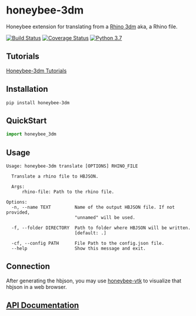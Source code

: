 
# honeybee-3dm
Honeybee extension for translating from a [Rhino 3dm](https://www.rhino3d.com/) aka,
a Rhino file.

[![Build Status](https://github.com/ladybug-tools/honeybee-3dm/workflows/CI/badge.svg)](https://github.com/ladybug-tools/honeybee-3dm/actions)
[![Coverage Status](https://coveralls.io/repos/github/ladybug-tools/honeybee-3dm/badge.svg)](https://coveralls.io/github/ladybug-tools/honeybee-3dm)
[![Python 3.7](https://img.shields.io/badge/python-3.7-green.svg)](https://www.python.org/downloads/release/python-370/)


## Tutorials
[Honeybee-3dm Tutorials](https://youtube.com/playlist?list=PL8Ix1amWXqWIBuSoVX3Qn2dqwTUwY7WL2)
## Installation

```console
pip install honeybee-3dm
```

## QuickStart

```python
import honeybee_3dm
```
## Usage

```console
Usage: honeybee-3dm translate [OPTIONS] RHINO_FILE

  Translate a rhino file to HBJSON.

  Args:
      rhino-file: Path to the rhino file.

Options:
  -n, --name TEXT         Name of the output HBJSON file. If not provided,
                          "unnamed" will be used.

  -f, --folder DIRECTORY  Path to folder where HBJSON will be written.
                          [default: .]

  -cf, --config PATH      File Path to the config.json file.
  --help                  Show this message and exit.
```

## Connection
After generating the hbjson, you may use
[honeybee-vtk](https://github.com/ladybug-tools/honeybee-vtk#honeybee-vtk) to visualize
that hbjson in a web browser.

## [API Documentation](http://ladybug-tools.github.io/honeybee-3dm/docs)
